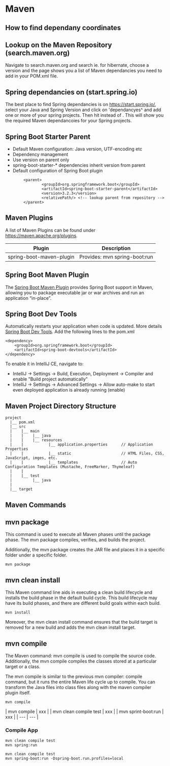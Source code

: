# Maven

## How to find dependany coordinates
## Lookup on the Maven Repository (search.maven.org)
Navigate to search.maven.org and search ie. for hibernate, choose a version and the page shows you a list of Maven dependancies you need to add in your POM.xml file.
## Spring dependancies on (start.spring.io) 
The best place to find Spring dependancies is on https://start.spring.io/, select your Java and Spring Version and click on 'dependancyes^ and add one or more of your spring projects. Then hit <Explore> instead of <Generate>. This will show you the required Maven dependancoies for your Spring projects.

## Spring Boot Starter Parent
- Default Maven configuration: Java version, UTF-encoding etc
- Dependency management
- Use version on parent only
- spring-boot-starter-* dependencies inherit version from parent
- Default configuration of Spring Boot plugin

```
        <parent>
                <groupId>org.springframework.boot</groupId>
                <artifactId>spring-boot-starter-parent</artifactId>
                <version>3.2.3</version>
                <relativePath/> <!-- lookup parent from repository -->
        </parent>
```

## Maven Plugins
A list of Maven Plugins can be found under https://maven.apache.org/plugins.

| Plugin | Description |
| --- | --- |
| spring-boot-maven-plugin | Provides: mvn spring-boot:run |

## Spring Boot Maven Plugin
The [Spring Boot Maven Plugin](https://docs.spring.io/spring-boot/docs/2.0.1.RELEASE/maven-plugin/index.html)  provides Spring Boot support in Maven, allowing you to package executable jar or war archives and run an application “in-place”.




## Spring Boot Dev Tools
Automatically restarts your application when code is updated. More details [Spring Boot Dev Tools](https://www.baeldung.com/spring-boot-devtools). Add the following lines to the pom.xml 
```
<dependency>
    <groupId>org.springframework.boot</groupId>
    <artifactId>spring-boot-devtools</artifactId>
</dependency>
```
To enable it in IntelliJ CE, navigate to: 
- IntelliJ -> Settings -> Build, Execution, Deployment -> Compiler and enable "Build project automatically"
- IntelliJ -> Settings -> Advanced Settings -> Allow auto-make to start even deployed application is already running (enable)

## Maven Project Directory Structure
```
project
  |__ pom.xml
  |__ src
  |    |__ main
  |    |    |__ java 
  |    |    |__ resources 
  |    |           |__ application.properties      // Application Properties
  |    |           |__ static                      // HTML Files, CSS, JavaScript, imges, etc.
  |    |           |__ templates                   // Auto Configuration Templates (Mustache, FreeMarker, Thymeleaf)
  |    |    
  |    |__ test
  |         |__ java 
  |
  |__ target

```


## Maven Commands

## mvn package
This command is used to execute all Maven phases until the package phase. The mvn package compiles, verifies, and builds the project.

Additionally, the mvn package creates the JAR file and places it in a specific folder under a specific folder.
```
mvn package
```

## mvn clean install
This Maven command line aids in executing a clean build lifecycle and installs the build phase in the default build cycle. This build lifecycle may have its build phases, and there are different build goals within each build.
```
mvn install
```
Moreover, the mvn clean install command ensures that the build target is removed for a new build and adds the mvn clean install target.

## mvn compile
The Maven command: mvn compile is used to compile the source code. Additionally, the mvn compile compiles the classes stored at a particular target or a class.

The mvn compile is similar to the previous mvn compiler: compile command, but it runs the entire Maven life cycle up to compile. You can transform the Java files into class files along with the maven compiler plugin itself.
```
mvn compile
```






| mvn compile | xxx |
| mvn clean compile test | xxx |
| mvn sprint-boot:run | xxx |
| --- | --- | 



### Compile App
```
mvn clean compile test
mvn spring:run 
```
```
mvn clean compile test
mvn spring-boot:run -Dspring-boot.run.profiles=local

```

